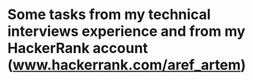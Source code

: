 # Some tasks from my technical interviews experience and from my HackerRank account (www.hackerrank.com/aref_artem)
